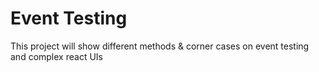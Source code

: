 # Event Testing

This project will show different methods & corner cases on event testing and complex react UIs
